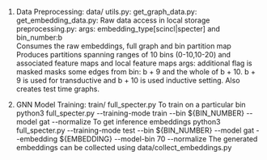1. Data Preprocessing: data/
	utils.py: 
	get_graph_data.py:
	get_embedding_data.py: Raw data access in local storage
	preprocessing.py:
		args: embedding_type[scincl|specter]  and bin_number:b	
	Consumes the raw embeddings, full graph and bin partition map
	Produces partitions spanning ranges of 10 bins (0-10,10-20) and associated feature maps and local feature maps
		args: additional flag is masked
	masks some edges from bin: b + 9 and the whole of b + 10. 
	b + 9 is used for transductive and b + 10 is used inductive setting. 
	Also creates test time graphs. 

2. GNN Model Training: train/
	full_specter.py
	To train on a particular bin 
		python3 full_specter.py --training-mode train --bin ${BIN_NUMBER}  --model gat --normalize
	To get inference embeddings 
		python3 full_specter.py --training-mode test --bin ${BIN_NUMBER}  --model gat  --embedding ${EMBEDDING}   --model-bin 70 --normalize
	The generated embeddings can be collected using data/collect_embeddings.py
